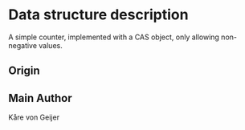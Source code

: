 # Data structure description

A simple counter, implemented with a CAS object, only allowing non-negative values.

## Origin


## Main Author

Kåre von Geijer